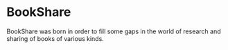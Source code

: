 # BookShare
BookShare was born in order to fill some gaps in the world of research and sharing of books of various kinds.
